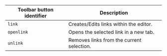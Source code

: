 | Toolbar button identifier | Description                               |
| ------------------------- | ----------------------------------------- |
| `link`                    | Creates/Edits links within the editor.    |
| `openlink`                | Opens the selected link in a new tab.     |
| `unlink`                  | Removes links from the current selection. |